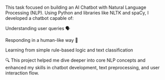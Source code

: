 This task focused on building an AI Chatbot with Natural Language Processing (NLP).
Using Python and libraries like NLTK and spaCy, I developed a chatbot capable of:

Understanding user queries 🗣

Responding in a human-like way 💬

Learning from simple rule-based logic and text classification

🔍 This project helped me dive deeper into core NLP concepts and enhanced my skills in chatbot development, text preprocessing, and user interaction flow.

